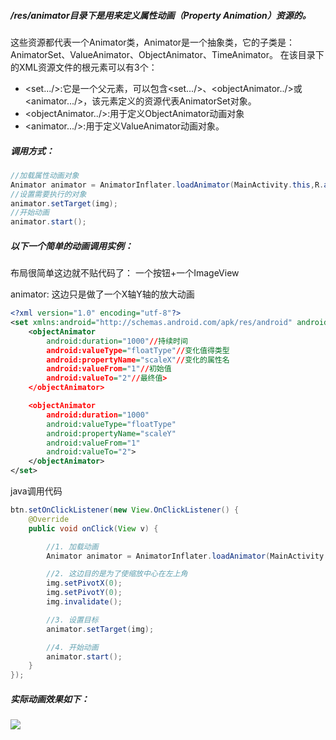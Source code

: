 ##### /res/animator目录下是用来定义属性动画（Property Animation）资源的。
这些资源都代表一个Animator类，Animator是一个抽象类，它的子类是：AnimatorSet、ValueAnimator、ObjectAnimator、TimeAnimator。
在该目录下的XML资源文件的根元素可以有3个：
- <set.../>:它是一个父元素，可以包含<set.../>、<objectAnimator../>或<animator.../>，该元素定义的资源代表AnimatorSet对象。
- <objectAnimator../>:用于定义ObjectAnimator动画对象
- <animator.../>:用于定义ValueAnimator动画对象。

##### 调用方式：
```java
//加载属性动画对象
Animator animator = AnimatorInflater.loadAnimator(MainActivity.this,R.animator.object);
//设置需要执行的对象
animator.setTarget(img);
//开始动画
animator.start();
```

##### 以下一个简单的动画调用实例：
布局很简单这边就不贴代码了：
一个按钮+一个ImageView

animator: 这边只是做了一个X轴Y轴的放大动画
```xml
<?xml version="1.0" encoding="utf-8"?>
<set xmlns:android="http://schemas.android.com/apk/res/android" android:ordering="together">
    <objectAnimator
        android:duration="1000"//持续时间
        android:valueType="floatType"//变化值得类型
        android:propertyName="scaleX"//变化的属性名
        android:valueFrom="1"//初始值
        android:valueTo="2"//最终值>
    </objectAnimator>

    <objectAnimator
        android:duration="1000"
        android:valueType="floatType"
        android:propertyName="scaleY"
        android:valueFrom="1"
        android:valueTo="2">
    </objectAnimator>
</set>
```

java调用代码
```java
btn.setOnClickListener(new View.OnClickListener() {
    @Override
    public void onClick(View v) {

        //1. 加载动画
        Animator animator = AnimatorInflater.loadAnimator(MainActivity.this,R.animator.object);

        //2. 这边目的是为了使缩放中心在左上角
        img.setPivotX(0);
        img.setPivotY(0);
        img.invalidate();

        //3. 设置目标
        animator.setTarget(img);

        //4. 开始动画
        animator.start();
    }
});
```
##### 实际动画效果如下：
![](http://osswb.oss-cn-shanghai.aliyuncs.com/image/20160413%20233920.gif)